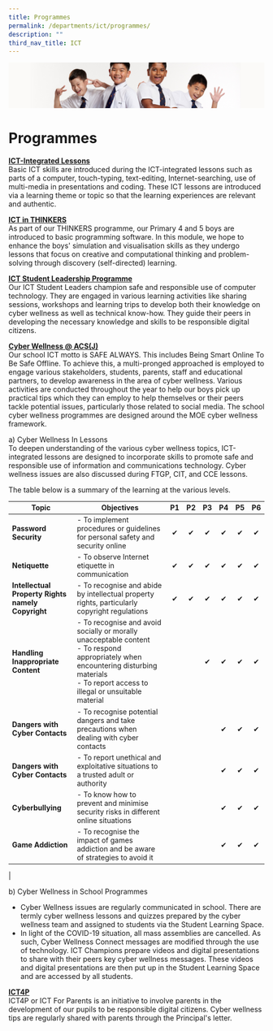 ```yaml
---
title: Programmes
permalink: /departments/ict/programmes/
description: ""
third_nav_title: ICT
---
```

![](/images/Sub-banner2.jpg)

Programmes
==========

<b><u>ICT-Integrated Lessons</u></b><br>
Basic ICT skills are introduced during the ICT-integrated lessons such as parts of a computer, touch-typing, text-editing, Internet-searching, use of multi-media in presentations and coding. These ICT lessons are introduced via a learning theme or topic so that the learning experiences are relevant and authentic.

<b><u>ICT in THINKERS</u></b><br>
As part of our THINKERS programme, our Primary 4 and 5 boys are introduced to basic programming software. In this module, we hope to enhance the boys' simulation and visualisation skills as they undergo lessons that focus on creative and computational thinking and problem-solving through discovery (self-directed) learning.

<b><u>ICT Student Leadership Programme</u></b><br>
Our ICT Student Leaders champion safe and responsible use of computer technology. They are engaged in various learning activities like sharing sessions, workshops and learning trips to develop both their knowledge on cyber wellness as well as technical know-how. They guide their peers in developing the necessary knowledge and skills to be&nbsp;responsible digital citizens.

<b><u>Cyber Wellness @ ACS(J)</u></b><br>
Our school ICT motto is SAFE ALWAYS. This includes Being Smart Online To Be Safe Offline. To achieve this, a multi-pronged approached is employed to engage various stakeholders, students, parents, staff and educational partners, to develop awareness in the area of cyber wellness. Various activities are conducted throughout the year to help our boys pick up practical tips which they can employ to help themselves or their peers tackle potential issues, particularly those related to social media. The school cyber wellness programmes are designed around the MOE cyber wellness framework.

a) Cyber Wellness In Lessons<br>
To deepen understanding of the various cyber wellness topics, ICT-integrated lessons are designed to incorporate skills to promote safe and responsible use of information and communications technology. Cyber wellness issues are also discussed during FTGP, CIT, and CCE lessons.

The table below is a summary of the learning at the various levels.

| Topic | Objectives | P1 | P2 | P3 | P4 | P5 | P6 |
|---|---|:---:|:---:|:---:|:---:|:---:|:---:|
| **Password Security** | - To implement procedures or guidelines for personal safety and security online | ✔ | ✔ | ✔ | ✔ | ✔ | ✔ |
| **Netiquette** | - To observe Internet etiquette in communication | ✔ | ✔ | ✔ | ✔ | ✔ | ✔ |
| **Intellectual Property Rights<br>namely Copyright** | - To recognise and abide by intellectual property rights, particularly copyright regulations | ✔ | ✔ | ✔ | ✔ | ✔ | ✔ |
| **Handling Inappropriate Content** | - To recognise and avoid socially or morally unacceptable content<br>- To respond appropriately when encountering disturbing materials<br>- To report access to illegal or unsuitable material |   |   | ✔ | ✔ | ✔ | ✔ |
| **Dangers with Cyber Contacts** | - To recognise potential dangers and take precautions when dealing with cyber contacts |   |   |   | ✔ | ✔ | ✔ |
| **Dangers with Cyber Contacts** | - To report unethical and exploitative situations to a trusted adult or authority |   |   |   | ✔ | ✔ | ✔ |
| **Cyberbullying** | - To know how to prevent and minimise security risks in different online situations |   |   |   | ✔ | ✔ | ✔ |
| **Game Addiction** | - To recognise the impact of games addiction and be aware of strategies to avoid it |   |   |   | ✔ | ✔ | ✔ |
|

b) Cyber Wellness in School Programmes

*   Cyber Wellness issues are regularly communicated in school. There are termly cyber wellness lessons and quizzes prepared by the cyber wellness team and assigned to students via the Student Learning Space.
*   In light of the COVID-19 situation, all mass assemblies are cancelled. As such, Cyber Wellness Connect messages are modified through the use of technology. ICT Champions prepare videos and digital presentations to share with their peers key cyber wellness messages. These videos and digital presentations are then put up in the Student Learning Space and are accessed by all students.&nbsp;

<b><u>ICT4P</u></b><br>
ICT4P or ICT For Parents is an initiative to involve parents in the development of our pupils to be responsible digital citizens. Cyber wellness tips are regularly shared with parents through the Principal's letter.